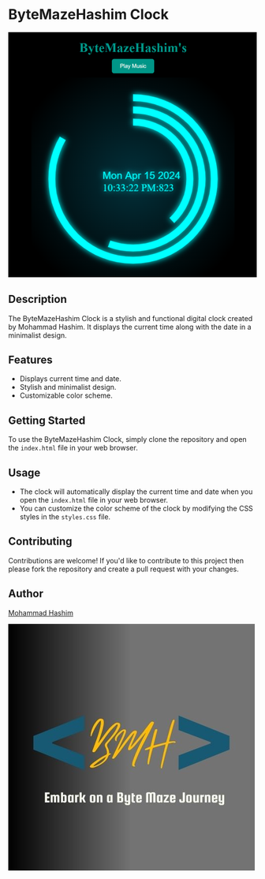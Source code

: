 # ByteMazeHashim Clock

![Clock](https://github.com/mohammadhashim135/ByteMazeHashim-Clock/blob/0d6e6284ffe935901e33e3ad1815f5d3408a83af/Clock.png)

## Description

The ByteMazeHashim Clock is a stylish and functional digital clock created by Mohammad Hashim. It displays the current time along with the date in a minimalist design.

## Features

- Displays current time and date.
- Stylish and minimalist design.
- Customizable color scheme.

## Getting Started

To use the ByteMazeHashim Clock, simply clone the repository and open the `index.html` file in your web browser.

## Usage

- The clock will automatically display the current time and date when you open the `index.html` file in your web browser.
- You can customize the color scheme of the clock by modifying the CSS styles in the `styles.css` file.

## Contributing

Contributions are welcome! If you'd like to contribute to this project then please fork the repository and create a pull request with your changes.


## Author

[Mohammad Hashim](https://github.com/mohammadhashim135) 

[![Logo](https://github.com/mohammadhashim135/ByteMazeHashim-Clock/raw/104ffb29a8c3f3f547a31901b78c1d3689a1592a/logo.jpg)](https://youtube.com/shorts/FBcG4cTua9A?si=9uHhXKZi0woZ1jfr)

